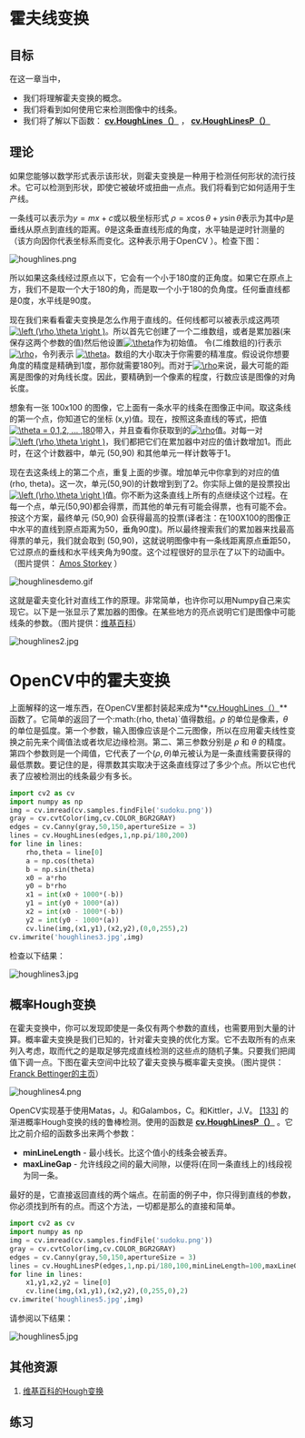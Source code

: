 # 霍夫线变换

## 目标

在这一章当中，

*   我们将理解霍夫变换的概念。
*   我们将看到如何使用它来检测图像中的线条。
*   我们将了解以下函数： **[cv.HoughLines（）](../../dd/d1a/group__imgproc__feature.html#ga46b4e588934f6c8dfd509cc6e0e4545a "Finds lines in a binary image using the standard Hough transform. ")** ， **[cv.HoughLinesP（）](../../dd/d1a/group__imgproc__feature.html#ga8618180a5948286384e3b7ca02f6feeb "Finds line segments in a binary image using the probabilistic Hough transform. ")**

## 理论

如果您能够以数学形式表示该形状，则霍夫变换是一种用于检测任何形状的流行技术。它可以检测到形状，即使它被破坏或扭曲一点点。我们将看到它如何适用于生产线。

一条线可以表示为$y = mx+c$或以极坐标形式 $\rho = x \cos \theta + y \sin \theta$表示为其中$\rho$是垂线从原点到直线的距离。$\theta$是这条垂直线形成的角度，水平轴是逆时针测量的（该方向因你代表坐标系而变化。这种表示用于OpenCV ）。检查下图：

![houghlines.png](img/Image_houghlines.png)

所以如果这条线经过原点以下，它会有一个小于180度的正角度。如果它在原点上方，我们不是取一个大于180的角，而是取一个小于180的负角度。任何垂直线都是0度，水平线是90度。

现在我们来看看霍夫变换是怎么作用于直线的。任何线都可以被表示成这两项<a href="https://www.codecogs.com/eqnedit.php?latex=\left&space;(\rho,\theta&space;\right&space;)" target="_blank"><img src="https://latex.codecogs.com/png.latex?\left&space;(\rho,\theta&space;\right&space;)" title="\left (\rho,\theta \right )" /></a>。所以首先它创建了一个二维数组，或者是累加器(来保存这两个参数的值)然后他设置<a href="https://www.codecogs.com/eqnedit.php?latex=\theta" target="_blank"><img src="https://latex.codecogs.com/png.latex?\theta" title="\theta" /></a>作为初始值。 令(二维数组的)行表示<a href="https://www.codecogs.com/eqnedit.php?latex=\rho" target="_blank"><img src="https://latex.codecogs.com/png.latex?\rho" title="\rho" /></a>，令列表示 <a href="https://www.codecogs.com/eqnedit.php?latex=\theta" target="_blank"><img src="https://latex.codecogs.com/png.latex?\theta" title="\theta" /></a>。数组的大小取决于你需要的精准度。假设说你想要角度的精度是精确到1度，那你就需要180列。而对于<a href="https://www.codecogs.com/eqnedit.php?latex=\rho" target="_blank"><img src="https://latex.codecogs.com/png.latex?\rho" title="\rho" /></a>来说，最大可能的距离是图像的对角线长度。因此，要精确到一个像素的程度，行数应该是图像的对角长度。

想象有一张 100x100 的图像，它上面有一条水平的线条在图像正中间。取这条线的第一个点，你知道它的坐标 (x,y)值。现在，按照这条直线的等式，把值<a href="https://www.codecogs.com/eqnedit.php?latex=\theta&space;=&space;0,1,2,&space;...&space;,180" target="_blank"><img src="https://latex.codecogs.com/png.latex?\theta&space;=&space;0,1,2,&space;...&space;,180" title="\theta = 0,1,2, ... ,180" /></a>带入，并且查看你获取到的<a href="https://www.codecogs.com/eqnedit.php?latex=\rho" target="_blank"><img src="https://latex.codecogs.com/png.latex?\rho" title="\rho" /></a>值。对每一对<a href="https://www.codecogs.com/eqnedit.php?latex=\left&space;(\rho,\theta&space;\right&space;)" target="_blank"><img src="https://latex.codecogs.com/png.latex?\left&space;(\rho,\theta&space;\right&space;)" title="\left (\rho,\theta \right )" /></a>，我们都把它们在累加器中对应的值计数增加1。而此时，在这个计数器中，单元 (50,90) 和其他单元一样计数等于1。

现在去这条线上的第二个点，重复上面的步骤。增加单元中你拿到的对应的值(rho, theta)。这一次，单元(50,90)的计数增到到了2。你实际上做的是投票投出<a href="https://www.codecogs.com/eqnedit.php?latex=\left&space;(\rho,\theta&space;\right&space;)" target="_blank"><img src="https://latex.codecogs.com/png.latex?\left&space;(\rho,\theta&space;\right&space;)" title="\left (\rho,\theta \right )" /></a>值。你不断为这条直线上所有的点继续这个过程。在每一个点，单元(50,90)都会得票，而其他的单元有可能会得票，也有可能不会。按这个方案，最终单元 (50,90) 会获得最高的投票(译者注：在100X100的图像正中水平的直线到原点距离为50，垂角90度)。所以最终搜索我们的累加器来找最高得票的单元，我们就会取到 (50,90)，这就说明图像中有一条线距离原点垂距50，它过原点的垂线和水平线夹角为90度。这个过程很好的显示在了以下的动画中。（图片提供： [Amos Storkey](http://homepages.inf.ed.ac.uk/amos/hough.html) ）

![houghlinesdemo.gif](img/Image_hough_houghlinesdemo.gif)

这就是霍夫变化针对直线工作的原理。非常简单，也许你可以用Numpy自己来实现它。以下是一张显示了累加器的图像。在某些地方的亮点说明它们是图像中可能线条的参数。（图片提供：[维基百科](http://en.wikipedia.org/wiki/Hough_transform)）

![houghlines2.jpg](img/Image_hough_houghlines2.jpg)

# OpenCV中的霍夫变换

上面解释的这一堆东西，在OpenCV里都封装起来成为**[cv.HoughLines（）](../../dd/d1a/group__imgproc__feature.html#ga46b4e588934f6c8dfd509cc6e0e4545a "Finds lines in a binary image using the standard Hough transform. ")** 函数了。它简单的返回了一个:math:(rho, theta)`值得数组。$\rho$ 的单位是像素，$\theta$的单位是弧度。第一个参数，输入图像应该是个二元图像，所以在应用霍夫线性变换之前先来个阈值法或者坎尼边缘检测。第二、第三参数分别是 $\rho$ 和 $\theta$ 的精度。第四个参数则是一个阈值，它代表了一个$(\rho,\theta)$单元被认为是一条直线需要获得的最低票数。要记住的是，得票数其实取决于这条直线穿过了多少个点。所以它也代表了应被检测出的线条最少有多长。

```python
import cv2 as cv
import numpy as np
img = cv.imread(cv.samples.findFile('sudoku.png'))
gray = cv.cvtColor(img,cv.COLOR_BGR2GRAY)
edges = cv.Canny(gray,50,150,apertureSize = 3)
lines = cv.HoughLines(edges,1,np.pi/180,200)
for line in lines:
    rho,theta = line[0]
    a = np.cos(theta)
    b = np.sin(theta)
    x0 = a*rho
    y0 = b*rho
    x1 = int(x0 + 1000*(-b))
    y1 = int(y0 + 1000*(a))
    x2 = int(x0 - 1000*(-b))
    y2 = int(y0 - 1000*(a))
    cv.line(img,(x1,y1),(x2,y2),(0,0,255),2)
cv.imwrite('houghlines3.jpg',img)
```

检查以下结果：

![houghlines3.jpg](img/Image_hough_houghlines3.jpg)

## 概率Hough变换

在霍夫变换中，你可以发现即使是一条仅有两个参数的直线，也需要用到大量的计算。概率霍夫变换是我们已知的，针对霍夫变换的优化方案。它不去取所有的点来列入考虑，取而代之的是取足够完成直线检测的这些点的随机子集。只要我们把阈值下调一点。下图在霍夫空间中比较了霍夫变换与概率霍夫变换。（图片提供： [Franck Bettinger的主页](http://phdfb1.free.fr/robot/mscthesis/node14.html)）

![houghlines4.png](img/Image_hough_houghlines4.png)

OpenCV实现基于使用Matas，J。和Galambos，C。和Kittler，J.V。 [[133]](../../d0/de3/citelist.html#CITEREF_Matas00) 的渐进概率Hough变换的线的鲁棒检测。使用的函数是 **[cv.HoughLinesP（）](../../dd/d1a/group__imgproc__feature.html#ga8618180a5948286384e3b7ca02f6feeb "Finds line segments in a binary image using the probabilistic Hough transform. ")** 。它比之前介绍的函数多出来两个参数：

*   **minLineLength** - 最小线长。比这个值小的线条会被丢弃。
*   **maxLineGap** - 允许线段之间的最大间隙，以便将(在同一条直线上的)线段视为同一条。

最好的是，它直接返回直线的两个端点。在前面的例子中，你只得到直线的参数，你必须找到所有的点。而这个方法，一切都是那么的直接和简单。

```python
import cv2 as cv
import numpy as np
img = cv.imread(cv.samples.findFile('sudoku.png'))
gray = cv.cvtColor(img,cv.COLOR_BGR2GRAY)
edges = cv.Canny(gray,50,150,apertureSize = 3)
lines = cv.HoughLinesP(edges,1,np.pi/180,100,minLineLength=100,maxLineGap=10)
for line in lines:
    x1,y1,x2,y2 = line[0]
    cv.line(img,(x1,y1),(x2,y2),(0,255,0),2)
cv.imwrite('houghlines5.jpg',img)
```

请参阅以下结果：

![houghlines5.jpg](img/Image_hough_houghlines5.jpg)

## 其他资源

1.  [维基百科的Hough变换](http://en.wikipedia.org/wiki/Hough_transform)

## 练习
